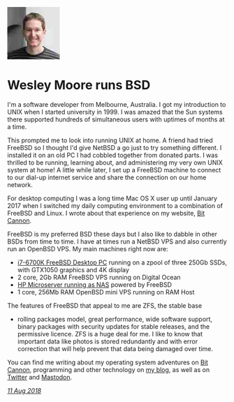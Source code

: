 <p><a href="/" alt="avatar" title="home page"><img src="wezm.jpeg" class="w3"></a></p>

# Wesley Moore runs BSD

I'm a software developer from Melbourne, Australia. I got my
introduction to UNIX when I started university in 1999. I was amazed
that the Sun systems there supported hundreds of simultaneous users
with uptimes of months at a time.

This prompted me to look into running UNIX at home. A friend had
tried FreeBSD so I thought I'd give NetBSD a go just to try something
different. I installed it on an old PC I had cobbled together from
donated parts. I was thrilled to be running, learning about, and
administering my very own UNIX system at home! A little while later,
I set up a FreeBSD machine to connect to our dial-up internet service
and share the connection on our home network.

For desktop computing I was a long time Mac OS X user up until
January 2017 when I switched my daily computing environment to a
combination of FreeBSD and Linux. I wrote about that experience on
my website, [Bit
Cannon](http://bitcannon.net/post/finding-an-alternative-to-mac-os-x/).

FreeBSD is my preferred BSD these days but I also like to dabble
in other BSDs from time to time. I have at times run a NetBSD VPS
and also currently run an OpenBSD VPS. My main machines right now
are:

- [i7-6700K FreeBSD Desktop PC](http://bitcannon.net/page/work-pc/)
  running on a zpool of three 250Gb SSDs, with GTX1050 graphics and
  4K display
- 2 core, 2Gb RAM FreeBSD VPS running on Digital Ocean
- [HP Microserver running as
  NAS](http://www.wezm.net/technical/2011/12/freebsd-zfs-powered-nas/)
  powered by FreeBSD
- 1 core, 256Mb RAM OpenBSD mini VPS running on RAM Host

The features of FreeBSD that appeal to me are ZFS, the stable base
+ rolling packages model, great performance, wide software support,
binary packages with security updates for stable releases, and the
permissive licence. ZFS is a huge deal for me. I like to know that
important data like photos is stored redundantly and with error
correction that will help prevent that data being damaged over time.

You can find me writing about my operating system adventures on
[Bit Cannon](http://bitcannon.net/), programming and other technology
on [my blog](http://www.wezm.net/), as well as on
[Twitter](https://twitter.com/wezm) and
[Mastodon](https://mastodon.social/@wezm).

_[11 Aug 2018](/raw/people/wezm.md)_
